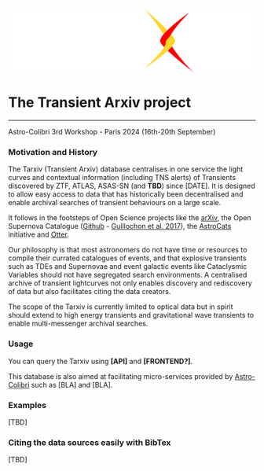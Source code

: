 

![TarXiv](./images/logo_main_LIGHT.png?raw=true)

# The Transient Arxiv project
---------
Astro-Colibri 3rd Workshop - Paris 2024 (16th-20th September)

### Motivation and History 
The Tarxiv (Transient Arxiv) database centralises in one service the light curves and contextual information (including TNS alerts) of Transients discovered by ZTF, ATLAS, ASAS-SN (and **TBD**) since [DATE].
It is designed to allow easy access to data that has historically been decentralised and enable archival searches of transient behaviours on a large scale. 

It follows in the footsteps of Open Science projects like the [arXiv](https://arxiv.org/), the Open Supernova Catalogue ([Github](https://github.com/astrocatalogs/supernovae) - [Guillochon et al. 2017](https://ui.adsabs.harvard.edu/abs/2017ApJ...835...64G/abstract)), the [AstroCats](https://github.com/astrocatalogs/astrocats) initiative and [Otter](https://github.com/astro-otter/otter-docker?tab=readme-ov-file#otter-docker). 

Our philosophy is that most astronomers do not have time or resources to compile their currated catalogues of events, and that explosive transients such as TDEs and Supernovae and event galactic events like Cataclysmic Variables should not have segregated search environments. 
A centralised archive of transient lightcurves not only enables discovery and rediscovery of data but also facilitates citing the data creators. 

The scope of the Tarxiv is currently limited to optical data but in spirit should extend to high energy transients and gravitational wave transients to enable multi-messenger archival searches. 


### Usage
You can query the Tarxiv using **[API]** and **[FRONTEND?]**.

This database is also aimed at facilitating micro-services provided by [Astro-Colibri](https://astro-colibri.science/) such as [BLA] and [BLA].

### Examples
[TBD]

### Citing the data sources easily with BibTex
[TBD]


